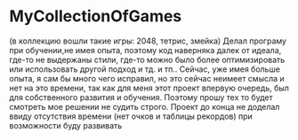 # MyСollectionOfGames
(в коллекцию вошли такие игры: 2048, тетрис, змейка)
Делал програму при обучении,не имея опыта, поэтому код наверняка далек от идеала, где-то не выдержаны стили, где-то можно было более оптимизировать или использовать другой подход и тд. и тп.. Сейчас, уже имея больше опыта, я сам бы много чего исправил, но это сейчас неимеет смысла и нет на это времени, так как для меня этот проект впервую очередь, был для собственного развития и обучения. Поэтому прошу тех то будет смотреть мое решении не судить строго.
Проект до конца не доделал ввиду отсутствия времени (нет очков и таблицы рекордов) при возможности буду развивать
